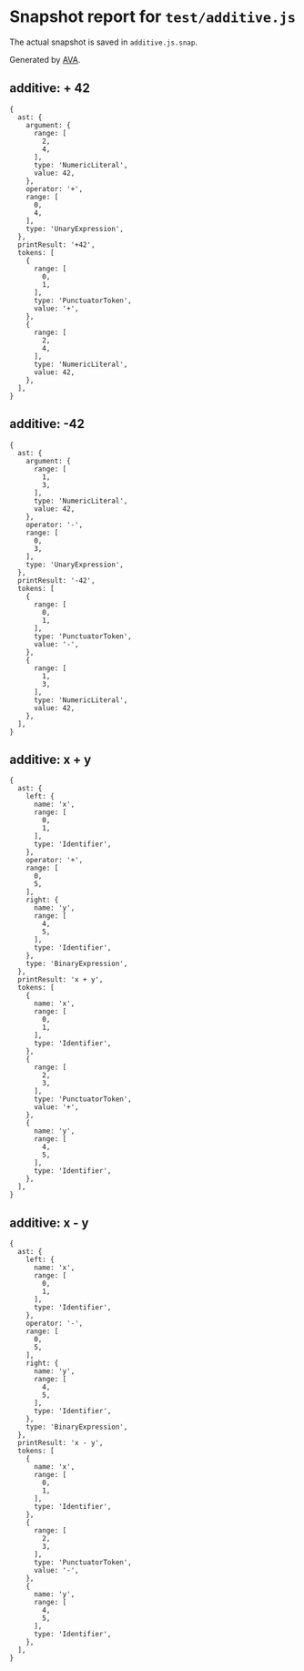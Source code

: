 # Snapshot report for `test/additive.js`

The actual snapshot is saved in `additive.js.snap`.

Generated by [AVA](https://ava.li).

## additive: + 42

    {
      ast: {
        argument: {
          range: [
            2,
            4,
          ],
          type: 'NumericLiteral',
          value: 42,
        },
        operator: '+',
        range: [
          0,
          4,
        ],
        type: 'UnaryExpression',
      },
      printResult: '+42',
      tokens: [
        {
          range: [
            0,
            1,
          ],
          type: 'PunctuatorToken',
          value: '+',
        },
        {
          range: [
            2,
            4,
          ],
          type: 'NumericLiteral',
          value: 42,
        },
      ],
    }

## additive: -42

    {
      ast: {
        argument: {
          range: [
            1,
            3,
          ],
          type: 'NumericLiteral',
          value: 42,
        },
        operator: '-',
        range: [
          0,
          3,
        ],
        type: 'UnaryExpression',
      },
      printResult: '-42',
      tokens: [
        {
          range: [
            0,
            1,
          ],
          type: 'PunctuatorToken',
          value: '-',
        },
        {
          range: [
            1,
            3,
          ],
          type: 'NumericLiteral',
          value: 42,
        },
      ],
    }

## additive: x + y

    {
      ast: {
        left: {
          name: 'x',
          range: [
            0,
            1,
          ],
          type: 'Identifier',
        },
        operator: '+',
        range: [
          0,
          5,
        ],
        right: {
          name: 'y',
          range: [
            4,
            5,
          ],
          type: 'Identifier',
        },
        type: 'BinaryExpression',
      },
      printResult: 'x + y',
      tokens: [
        {
          name: 'x',
          range: [
            0,
            1,
          ],
          type: 'Identifier',
        },
        {
          range: [
            2,
            3,
          ],
          type: 'PunctuatorToken',
          value: '+',
        },
        {
          name: 'y',
          range: [
            4,
            5,
          ],
          type: 'Identifier',
        },
      ],
    }

## additive: x - y

    {
      ast: {
        left: {
          name: 'x',
          range: [
            0,
            1,
          ],
          type: 'Identifier',
        },
        operator: '-',
        range: [
          0,
          5,
        ],
        right: {
          name: 'y',
          range: [
            4,
            5,
          ],
          type: 'Identifier',
        },
        type: 'BinaryExpression',
      },
      printResult: 'x - y',
      tokens: [
        {
          name: 'x',
          range: [
            0,
            1,
          ],
          type: 'Identifier',
        },
        {
          range: [
            2,
            3,
          ],
          type: 'PunctuatorToken',
          value: '-',
        },
        {
          name: 'y',
          range: [
            4,
            5,
          ],
          type: 'Identifier',
        },
      ],
    }
